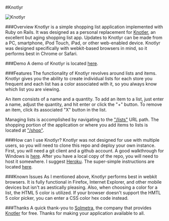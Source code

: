#Knotlyr

![Knotlyr](http://www.anthonykeeley.com/images/scrn-shot1.png)

###Overview
Knotlyr is a simple shopping list application implemented with Ruby on Rails. It was designed as a personal replacement for [Knotler](http://knotler.com/), an excellent but aging shopping list app. Updates to Knotlyr can be made from a PC, smartphone, iPod Touch, iPad, or other web-enabled device. Knotlyr was designed specifically with webkit-based browsers in mind, so it performs best in Chrome or Safari.

###Demo
A demo of Knotlyr is located [here](http://knotlyr.herokuapp.com).

###Features
The functionality of Knotlyr revolves around lists and items. Knotlyr gives you the ability to create individual lists for each store you frequent and each list has a color associated with it, so you always know which list you are viewing.

An item consists of a name and a quantity. To add an item to a list, just enter a name, adjust the quantity, and hit enter or click the "+" button. To remove an item, click its associated "X" button in the list.

Managing lists is accomplished by navigating to the ["/lists"]() URL path. The shopping portion of the application or where you add items to lists is located at ["/shop"]().

###How can I use Knotlyr?
Knotlyr was not designed for use with multiple users, so you will need to clone this repo and deploy your own instance. First, you will need a git client and a github account. A good walkthrough for Windows is [here](http://kylecordes.com/2008/git-windows-go). After you have a local copy of the repo, you will need to host it somewhere. I suggest [Heroku](http://www.heroku.com). The super-simple instructions are located [here](http://ruby.railstutorial.org/chapters/beginning#sec-heroku_setup).

###Known Issues
As I mentioned above, Knotlyr performs best in webkit browsers. It is fully functional in Firefox, Internet Explorer, and other mobile devices but isn't as aestically pleasing. Also, when choosing a color for a list, the HTML 5 color is utilized. If your browser doesn't support the HMTL 5 color picker, you can enter a CSS color hex code instead.

###Thanks
A quick thank-you to [Solmetra](http://www.solmetra.com/en/), the company that provides [Knotler](http://knotler.com/) for free. Thanks for making your application available to all.
